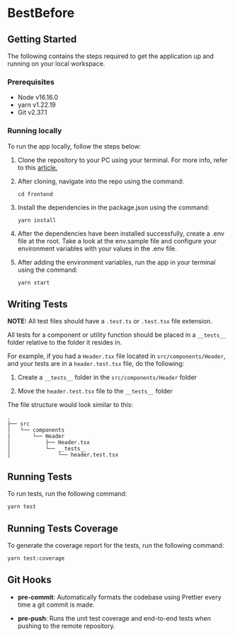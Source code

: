 # BestBefore

## Getting Started

The following contains the steps required to get the application up and running on your local workspace.

### Prerequisites

- Node v16.16.0
- yarn v1.22.19
- Git v2.37.1

### Running locally

To run the app locally, follow the steps below:

1. Clone the repository to your PC using your terminal. For more info, refer to this [article.](https://docs.github.com/en/github/creating-cloning-and-archiving-repositories/cloning-a-repository-from-github/cloning-a-repository)

2. After cloning, navigate into the repo using the command:

   ```
   cd frontend
   ```

3. Install the dependencies in the package.json using the command:

   ```
   yarn install
   ```

4. After the dependencies have been installed successfully, create a .env file at the root. Take a look at the env.sample file and configure your environment variables with your values in the .env file.

5. After adding the environment variables, run the app in your terminal using the command:
   ```
   yarn start
   ```

## Writing Tests

**NOTE:** All test files should have a `.test.ts` or `.test.tsx` file extension.

All tests for a component or utility function should be placed in a `__tests__` folder relative to the folder it resides in.

For example, if you had a `Header.tsx` file located in `src/components/Header`, and your tests are in a `header.test.tsx` file, do the following:

1. Create a `__tests__` folder in the `src/components/Header` folder

2. Move the `header.test.tsx` file to the `__tests__` folder

The file structure would look similar to this:

```
.
├── src
│   └── components
|       └── Header
│           ├── Header.tsx
│           └── __tests__
│               └── header.test.tsx

```

## Running Tests

To run tests, run the following command:

```
yarn test
```

## Running Tests Coverage

To generate the coverage report for the tests, run the following command:

```
yarn test:coverage
```

## Git Hooks

- **pre-commit**: Automatically formats the codebase using Prettier every time a git commit is made.

- **pre-push**: Runs the unit test coverage and end-to-end tests when pushing to the remote repository.
